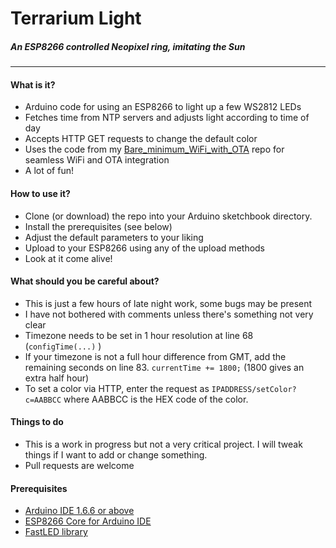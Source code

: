 # Terrarium Light
##### An ESP8266 controlled Neopixel ring, imitating the Sun
-------------------------------------------------------------

#### What is it?
* Arduino code for using an ESP8266 to light up a few WS2812 LEDs
* Fetches time from NTP servers and adjusts light according to time of day
* Accepts HTTP GET requests to change the default color
* Uses the code from my [Bare_minimum_WiFi_with_OTA](https://github.com/PRO2XY/Bare_minimum_WiFi_with_OTA) repo for seamless WiFi and OTA integration
* A lot of fun!

#### How to use it?
* Clone (or download) the repo into your Arduino sketchbook directory.
* Install the prerequisites (see below)
* Adjust the default parameters to your liking
* Upload to your ESP8266 using any of the upload methods
* Look at it come alive!

#### What should you be careful about?
* This is just a few hours of late night work, some bugs may be present
* I have not bothered with comments unless there's something not very clear
* Timezone needs to be set in 1 hour resolution at line 68 (```configTime(...)``` )
* If your timezone is not a full hour difference from GMT, add the remaining seconds on line 83. ```currentTime += 1800;``` (1800 gives an extra half hour)
* To set a color via HTTP, enter the request as ```IPADDRESS/setColor?c=AABBCC``` where AABBCC is the HEX code of the color.


#### Things to do
* This is a work in progress but not a very critical project. I will tweak things if I want to add or change something. 
* Pull requests are welcome

#### Prerequisites
* [Arduino IDE 1.6.6 or above](https://www.arduino.cc/en/main/software)
* [ESP8266 Core for Arduino IDE](https://github.com/esp8266/Arduino)
* [FastLED library](https://github.com/FastLED/)
